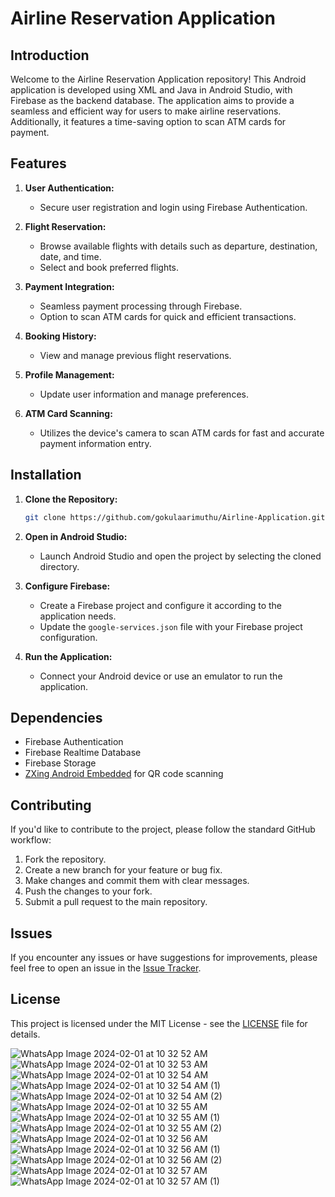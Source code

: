 
# Airline Reservation Application

## Introduction

Welcome to the Airline Reservation Application repository! This Android application is developed using XML and Java in Android Studio, with Firebase as the backend database. The application aims to provide a seamless and efficient way for users to make airline reservations. Additionally, it features a time-saving option to scan ATM cards for payment.

## Features

1. **User Authentication:**
   - Secure user registration and login using Firebase Authentication.

2. **Flight Reservation:**
   - Browse available flights with details such as departure, destination, date, and time.
   - Select and book preferred flights.

3. **Payment Integration:**
   - Seamless payment processing through Firebase.
   - Option to scan ATM cards for quick and efficient transactions.

4. **Booking History:**
   - View and manage previous flight reservations.

5. **Profile Management:**
   - Update user information and manage preferences.

6. **ATM Card Scanning:**
   - Utilizes the device's camera to scan ATM cards for fast and accurate payment information entry.

## Installation

1. **Clone the Repository:**
   ```bash
   git clone https://github.com/gokulaarimuthu/Airline-Application.git
   ```

2. **Open in Android Studio:**
   - Launch Android Studio and open the project by selecting the cloned directory.

3. **Configure Firebase:**
   - Create a Firebase project and configure it according to the application needs.
   - Update the `google-services.json` file with your Firebase project configuration.

4. **Run the Application:**
   - Connect your Android device or use an emulator to run the application.

## Dependencies

- Firebase Authentication
- Firebase Realtime Database
- Firebase Storage
- [ZXing Android Embedded](https://github.com/journeyapps/zxing-android-embedded) for QR code scanning

## Contributing

If you'd like to contribute to the project, please follow the standard GitHub workflow:
1. Fork the repository.
2. Create a new branch for your feature or bug fix.
3. Make changes and commit them with clear messages.
4. Push the changes to your fork.
5. Submit a pull request to the main repository.

## Issues

If you encounter any issues or have suggestions for improvements, please feel free to open an issue in the [Issue Tracker](https://github.com/your-username/AirlineReservationApp/issues).

## License

This project is licensed under the MIT License - see the [LICENSE](LICENSE) file for details.

![WhatsApp Image 2024-02-01 at 10 32 52 AM](https://github.com/gokulaarimuthu/Airline-Application/assets/127466084/72b1ad2b-b321-4ff4-8f29-a49f9e959b29)
![WhatsApp Image 2024-02-01 at 10 32 53 AM](https://github.com/gokulaarimuthu/Airline-Application/assets/127466084/a5b36c05-036d-4d86-88ef-77d90faa42f3)
![WhatsApp Image 2024-02-01 at 10 32 54 AM](https://github.com/gokulaarimuthu/Airline-Application/assets/127466084/9c6b0665-4d37-426f-aa2f-3e56c64eb7ee)
![WhatsApp Image 2024-02-01 at 10 32 54 AM (1)](https://github.com/gokulaarimuthu/Airline-Application/assets/127466084/0d9966aa-9799-4d41-974e-5d0d2d337fcc)
![WhatsApp Image 2024-02-01 at 10 32 54 AM (2)](https://github.com/gokulaarimuthu/Airline-Application/assets/127466084/6632e81f-44ef-4f27-afa2-88d7c9abd5b1)
![WhatsApp Image 2024-02-01 at 10 32 55 AM](https://github.com/gokulaarimuthu/Airline-Application/assets/127466084/0e1fd0b8-ac4e-42e6-8f13-9a6aa27aa47b)
![WhatsApp Image 2024-02-01 at 10 32 55 AM (1)](https://github.com/gokulaarimuthu/Airline-Application/assets/127466084/7d6bc75e-b574-4a62-85b5-16afe954b0c9)
![WhatsApp Image 2024-02-01 at 10 32 55 AM (2)](https://github.com/gokulaarimuthu/Airline-Application/assets/127466084/65616b2c-4722-418c-9fd2-f28e0e89e4f0)
![WhatsApp Image 2024-02-01 at 10 32 56 AM](https://github.com/gokulaarimuthu/Airline-Application/assets/127466084/08d96422-75e7-47e0-b669-2cd27d913850)
![WhatsApp Image 2024-02-01 at 10 32 56 AM (1)](https://github.com/gokulaarimuthu/Airline-Application/assets/127466084/4f814045-5925-4462-b1e1-512056de4358)
![WhatsApp Image 2024-02-01 at 10 32 56 AM (2)](https://github.com/gokulaarimuthu/Airline-Application/assets/127466084/fcaa3927-f91d-4841-a05d-1f9e5377ecb0)
![WhatsApp Image 2024-02-01 at 10 32 57 AM](https://github.com/gokulaarimuthu/Airline-Application/assets/127466084/3a7c676e-f134-4498-8eae-62886af3d045)
![WhatsApp Image 2024-02-01 at 10 32 57 AM (1)](https://github.com/gokulaarimuthu/Airline-Application/assets/127466084/22c8e696-93bb-4993-bd64-6c77d46a5e1c)
